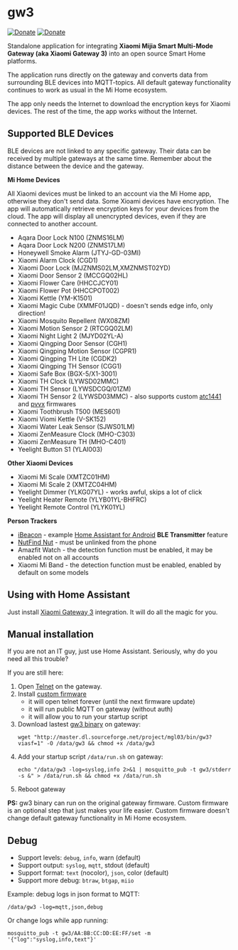 # gw3

[![Donate](https://img.shields.io/badge/donate-BuyMeCoffee-yellow.svg)](https://www.buymeacoffee.com/AlexxIT)
[![Donate](https://img.shields.io/badge/donate-YooMoney-8C3FFD.svg)](https://yoomoney.ru/to/41001428278477)

Standalone application for integrating **Xiaomi Mijia Smart Multi-Mode Gateway (aka Xiaomi Gateway 3)** into an open source Smart Home platforms.

The application runs directly on the gateway and converts data from surrounding BLE devices into MQTT-topics. All default gateway functionality continues to work as usual in the Mi Home ecosystem.

The app only needs the Internet to download the encryption keys for Xiaomi devices. The rest of the time, the app works without the Internet.

## Supported BLE Devices

BLE devices are not linked to any specific gateway. Their data can be received by multiple gateways at the same time. Remember about the distance between the device and the gateway.

**Mi Home Devices**

All Xiaomi devices must be linked to an account via the Mi Home app, otherwise they don't send data. Some Xioami devices have encryption. The app will automatically retrieve encryption keys for your devices from the cloud. The app will display all unencrypted devices, even if they are connected to another account.

- Aqara Door Lock N100 (ZNMS16LM)
- Aqara Door Lock N200 (ZNMS17LM)
- Honeywell Smoke Alarm (JTYJ-GD-03MI)
- Xiaomi Alarm Clock (CGD1)
- Xiaomi Door Lock (MJZNMS02LM,XMZNMST02YD)
- Xiaomi Door Sensor 2 (MCCGQ02HL)
- Xiaomi Flower Care (HHCCJCY01)
- Xiaomi Flower Pot (HHCCPOT002)
- Xiaomi Kettle (YM-K1501)
- Xiaomi Magic Cube (XMMF01JQD) - doesn't sends edge info, only direction!
- Xiaomi Mosquito Repellent (WX08ZM)
- Xiaomi Motion Sensor 2 (RTCGQ02LM)
- Xiaomi Night Light 2 (MJYD02YL-A)
- Xiaomi Qingping Door Sensor (CGH1)
- Xiaomi Qingping Motion Sensor (CGPR1)
- Xiaomi Qingping TH Lite (CGDK2)
- Xiaomi Qingping TH Sensor (CGG1)
- Xiaomi Safe Box (BGX-5/X1-3001)
- Xiaomi TH Clock (LYWSD02MMC)
- Xiaomi TH Sensor (LYWSDCGQ/01ZM)
- Xiaomi TH Sensor 2 (LYWSD03MMC) - also supports custom [atc1441](https://github.com/atc1441/ATC_MiThermometer) and [pvvx](https://github.com/pvvx/ATC_MiThermometer) firmwares
- Xiaomi Toothbrush T500 (MES601)
- Xiaomi Viomi Kettle (V-SK152)
- Xiaomi Water Leak Sensor (SJWS01LM)
- Xiaomi ZenMeasure Clock (MHO-C303)
- Xiaomi ZenMeasure TH (MHO-C401)
- Yeelight Button S1 (YLAI003)

**Other Xiaomi Devices**

- Xiaomi Mi Scale (XMTZC01HM)
- Xiaomi Mi Scale 2 (XMTZC04HM)
- Yeelight Dimmer (YLKG07YL) - works awful, skips a lot of click
- Yeelight Heater Remote (YLYB01YL-BHFRC)
- Yeelight Remote Control (YLYK01YL)

**Person Trackers**

- [iBeacon](https://en.wikipedia.org/wiki/IBeacon) - example [Home Assistant for Android](https://companion.home-assistant.io/docs/core/sensors#bluetooth-sensors) **BLE Transmitter** feature
- [NutFind Nut](https://www.nutfind.com/) - must be unlinked from the phone
- Amazfit Watch - the detection function must be enabled, it may be enabled not on all accounts
- Xiaomi Mi Band - the detection function must be enabled, enabled by default on some models

## Using with Home Assistant

Just install [Xiaomi Gateway 3](https://github.com/AlexxIT/XiaomiGateway3) integration. It will do all the magic for you.

## Manual installation

If you are not an IT guy, just use Home Assistant. Seriously, why do you need all this trouble?

If you are still here:

1. Open [Telnet](https://gist.github.com/zvldz/1bd6b21539f84339c218f9427e022709) on the gateway.
2. Install [custom firmware](https://github.com/zvldz/mgl03_fw/tree/main/firmware)
   - it will open telnet forever (until the next firmware update)
   - it will run public MQTT on gateway (without auth)
   - it will allow you to run your startup script
3. Download lastest [gw3 binary](https://sourceforge.net/projects/mgl03/files/bin/) on gateway:
   ```shell
   wget "http://master.dl.sourceforge.net/project/mgl03/bin/gw3?viasf=1" -O /data/gw3 && chmod +x /data/gw3
   ```
4. Add your startup script `/data/run.sh` on gateway:
   ```shell
   echo "/data/gw3 -log=syslog,info 2>&1 | mosquitto_pub -t gw3/stderr -s &" > /data/run.sh && chmod +x /data/run.sh
   ```
5. Reboot gateway

**PS:** gw3 binary can run on the original gateway firmware. Custom firmware is an optional step that just makes your life easier. Custom firmware doesn't change default gateway functionality in Mi Home ecosystem.

## Debug

- Support levels: `debug`, `info`, warn (default)
- Support output: `syslog`, `mqtt`, stdout (default)
- Support format: `text` (nocolor), `json`, color (default)
- Support more debug: `btraw`, `btgap`, `miio`

Example: debug logs in json format to MQTT:

```shell
/data/gw3 -log=mqtt,json,debug
```

Or change logs while app running:

```shell
mosquitto_pub -t gw3/AA:BB:CC:DD:EE:FF/set -m '{"log":"syslog,info,text"}'
```
